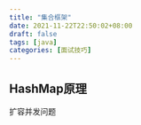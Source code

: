 ```yaml
---
title: "集合框架"
date: 2021-11-22T22:50:02+08:00
draft: false
tags: [java]
categories: [面试技巧]
---
```

## **HashMap原理**

扩容并发问题
